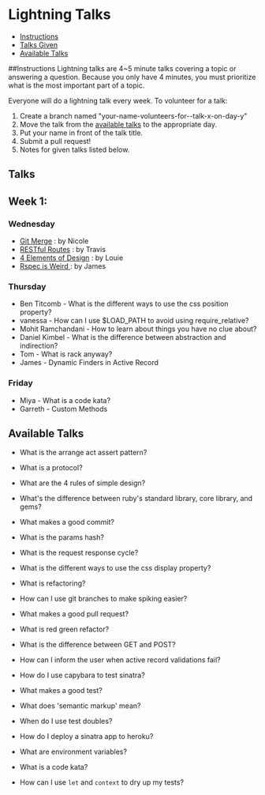 # Lightning Talks
* [Instructions](#instuctions)
* [Talks Given](#talks)
* [Available Talks](#available-talks)

##Instructions
Lightning talks are 4~5 minute talks covering a topic or answering a question.
Because you only have 4 minutes, you must prioritize what is the most important
part of a topic.

Everyone will do a lightning talk every week. To volunteer for a talk:

1. Create a branch named "your-name-volunteers-for--talk-x-on-day-y"
2. Move the talk from the [available talks](#availabl-talks) to the appropriate
   day.
3. Put your name in front of the talk title.
4. Submit a pull request!
5. Notes for given talks listed below.

## Talks
## Week 1:
###  Wednesday
* [Git Merge](lightning-talks/merge-by-nicole.md) : by Nicole
* [RESTful Routes](lightning-talks/restful-routes-by-travis.md) : by Travis
* [4 Elements of Design](lightning-talks/4-elements-of-simple-design.md) : by Louie
* [Rspec is Weird ](lightning-talks/expect-with-rspec.md) : by James


### Thursday
* Ben Titcomb - What is the different ways to use the css position property?
* vanessa - How can I use $LOAD\_PATH to avoid using require\_relative?
* Mohit Ramchandani - How to learn about things you have no clue about?
* Daniel Kimbel - What is the difference between abstraction and indirection?
* Tom - What is rack anyway?
* James - Dynamic Finders in Active Record

### Friday
* Miya - What is a code kata?
* Garreth - Custom Methods

## Available Talks
* What is the  arrange act assert pattern?
* What is a protocol?
* What are the 4 rules of simple design?
* What's the difference between ruby's standard library, core library, and gems?
* What makes a good commit?
* What is the params hash?
* What is the request response cycle?
* What is the different ways to use the css display property?
* What is refactoring?
* How can I use git branches to make spiking easier?
* What makes a good pull request?
* What is red green refactor?
* What is the difference between GET and POST?
* How can I inform the user when active record validations fail?
* How do I use capybara to test sinatra?
* What makes a good test?

* What does 'semantic markup' mean?
* When do I use test doubles?
* How do I deploy a sinatra app to heroku?
* What are environment variables?
* What is a code kata?
* How can I use `let` and `context` to dry up my tests?
